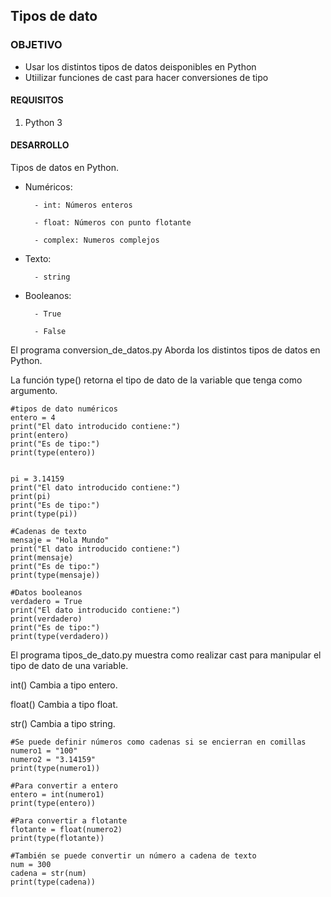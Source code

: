 
## Tipos de dato

### OBJETIVO

- Usar los distintos tipos de datos deisponibles en Python
- Utiilizar funciones de cast para hacer conversiones de tipo

#### REQUISITOS

1. Python 3

#### DESARROLLO
Tipos de datos en Python.
- Numéricos:   

        - int: Números enteros

        - float: Números con punto flotante

        - complex: Numeros complejos

- Texto:

        - string

- Booleanos:

        - True

        - False

El programa conversion_de_datos.py Aborda los distintos tipos de datos en Python.

La función type() retorna el tipo de dato de la variable que tenga como argumento.
```
#tipos de dato numéricos
entero = 4
print("El dato introducido contiene:")
print(entero)
print("Es de tipo:")
print(type(entero))


pi = 3.14159
print("El dato introducido contiene:")
print(pi)
print("Es de tipo:")
print(type(pi))

#Cadenas de texto
mensaje = "Hola Mundo"
print("El dato introducido contiene:")
print(mensaje)
print("Es de tipo:")
print(type(mensaje))

#Datos booleanos
verdadero = True
print("El dato introducido contiene:")
print(verdadero)
print("Es de tipo:")
print(type(verdadero))
```
El programa tipos_de_dato.py muestra como realizar cast para manipular el tipo de dato de una variable.

int() Cambia a tipo entero.

float() Cambia a tipo float.

str() Cambia a tipo string.

```
#Se puede definir números como cadenas si se encierran en comillas
numero1 = "100"
numero2 = "3.14159"
print(type(numero1))

#Para convertir a entero 
entero = int(numero1)
print(type(entero))

#Para convertir a flotante
flotante = float(numero2)
print(type(flotante))

#También se puede convertir un número a cadena de texto
num = 300
cadena = str(num)
print(type(cadena))
```


